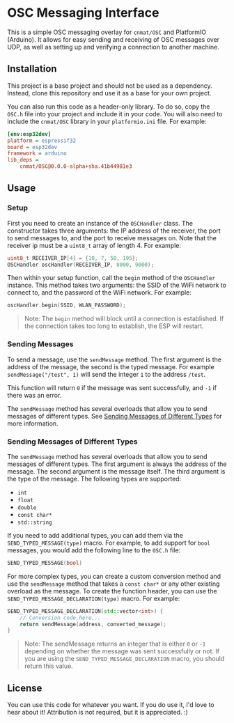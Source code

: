 # OSC Messaging Interface

This is a simple OSC messaging overlay for `cnmat/OSC` and PlatformIO (Arduino). It allows for easy sending and receiving of OSC messages over UDP, as well as setting up and verifying a connection to another machine.

## Installation

This project is a base project and should not be used as a dependency. Instead, clone this repository and use it as a base for your own project.

You can also run this code as a header-only library. To do so, copy the `OSC.h` file into your project and include it in your code. You will also need to include the `cnmat/OSC` library in your `platformio.ini` file. For example:

```ini
[env:esp32dev]
platform = espressif32
board = esp32dev
framework = arduino
lib_deps =
	cnmat/OSC@0.0.0-alpha+sha.41b44981e3
```

## Usage

### Setup

First you need to create an instance of the `OSCHandler` class. The constructor takes three arguments: the IP address of the receiver, the port to send messages to, and the port to receive messages on. Note that the receiver ip must be a `uint8_t` array of length 4. For example:

```cpp
uint8_t RECEIVER_IP[4] = {10, 7, 50, 195};
OSCHandler oscHandler(RECEIVER_IP, 8000, 9000);
```

Then within your setup function, call the `begin` method of the `OSCHandler` instance. This method takes two arguments: the SSID of the WiFi network to connect to, and the password of the WiFi network. For example:

```cpp
oscHandler.begin(SSID, WLAN_PASSWORD);
```

> Note: The `begin` method will block until a connection is established. If the connection takes too long to establish, the ESP will restart.

### Sending Messages

To send a message, use the `sendMessage` method. The first argument is the address of the message, the second is the typed message. For example `sendMessage("/test", 1)` will send the integer `1` to the address `/test`.

This function will return `0` if the message was sent successfully, and `-1` if there was an error.

The `sendMessage` method has several overloads that allow you to send messages of different types. See [Sending Messages of Different Types](#sending-messages-of-different-types) for more information.

### Sending Messages of Different Types

The `sendMessage` method has several overloads that allow you to send messages of different types. The first argument is always the address of the message. The second argument is the message itself. The third argument is the type of the message. The following types are supported:

- `int`
- `float`
- `double`
- `const char*`
- `std::string`

If you need to add additional types, you can add them via the `SEND_TYPED_MESSAGE(type)` macro. For example, to add support for `bool` messages, you would add the following line to the `OSC.h` file:

```cpp
SEND_TYPED_MESSAGE(bool)
```

For more complex types, you can create a custom conversion method and use the `sendMessage` method that takes a `const char*` or any other existing overload as the message. To create the function header, you can use the `SEND_TYPED_MESSAGE_DECLARATION(type)` macro. For example:

```cpp
SEND_TYPED_MESSAGE_DECLARATION(std::vector<int>) {
    // Conversion code here...
    return sendMessage(address, converted_message);
}
```

> Note: The sendMessage returns an integer that is either `0` or `-1` depending on whether the message was sent successfully or not. If you are using the `SEND_TYPED_MESSAGE_DECLARATION` macro, you should return this value.

## License

You can use this code for whatever you want. If you do use it, I'd love to hear about it! Attribution is not required, but it is appreciated. :)
